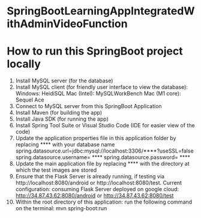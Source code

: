 # SpringBootLearningAppIntegratedWithAdminVideoFunction

# How to run this SpringBoot project locally
1. Install MySQL server (for the database)
2. Install MySQL client (for friendly user interface to view the database):
Windows: HeidiSQL 
Mac (Intel): MySQLWorkBench 
Mac (M1 core): Sequel Ace
3. Connect to MySQL server from this SpringBoot Application
4. Install Maven (for building the app)
5. Install Java SDK (for running the app)
6. Install Spring Tool Suite or Visual Studio Code (IDE for easier view of the code)
7. Update the application properties file in this application folder by replacing
 **** with your database name 
spring.datasource.url=jdbc:mysql://localhost:3306/****?useSSL=false
spring.datasource.username= ****
spring.datasource.password= ****
8. Update the main application file by replacing **** with the directory at which the test images are stored
9. Ensure that the Flask Server is already running, if testing via http://localhost:8080/android or http://localhost:8080/test. Current configuration: consuming Flask Server deployed on google cloud: http://34.87.43.62:8080/android or http://34.87.43.62:8080/test
9. Within the root directory of this application:
run the following command on the terminal:
mvn spring-boot:run
